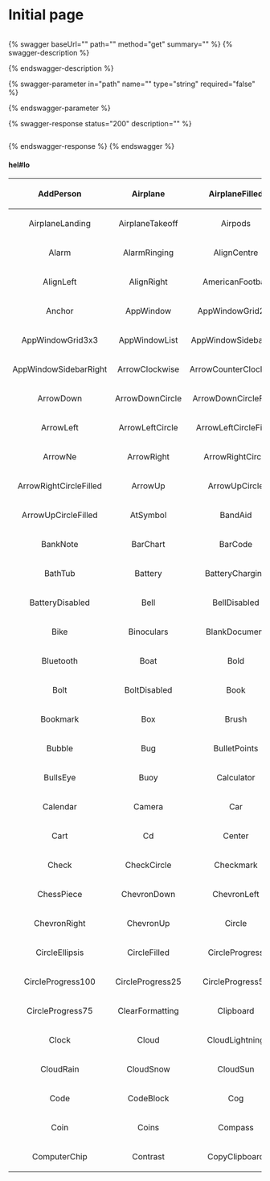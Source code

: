 # Initial page

```
```

{% swagger baseUrl="" path="" method="get" summary="" %}
{% swagger-description %}

{% endswagger-description %}

{% swagger-parameter in="path" name="" type="string" required="false" %}

{% endswagger-parameter %}

{% swagger-response status="200" description="" %}
```
```
{% endswagger-response %}
{% endswagger %}

#### hel#lo

|               <p><img src=".gitbook/assets/icon-add-person-16.svg" alt=""><br>AddPerson</p>               |          <p><img src=".gitbook/assets/icon-airplane-16.svg" alt=""><br>Airplane</p>          |         <p><img src=".gitbook/assets/icon-airplane-filled-16.svg" alt=""><br>AirplaneFilled</p>         |   |   |
| :-------------------------------------------------------------------------------------------------------: | :------------------------------------------------------------------------------------------: | :-----------------------------------------------------------------------------------------------------: | - | - |
|         <p><img src=".gitbook/assets/icon-airplane-landing-16.svg" alt=""><br>AirplaneLanding</p>         |   <p><img src=".gitbook/assets/icon-airplane-takeoff-16.svg" alt=""><br>AirplaneTakeoff</p>  |                 <p><img src=".gitbook/assets/icon-airpods-16.svg" alt=""><br>Airpods</p>                |   |   |
|                    <p><img src=".gitbook/assets/icon-alarm-16.svg" alt=""><br>Alarm</p>                   |      <p><img src=".gitbook/assets/icon-alarm-ringing-16.svg" alt=""><br>AlarmRinging</p>     |            <p><img src=".gitbook/assets/icon-align-centre-16.svg" alt=""><br>AlignCentre</p>            |   |   |
|               <p><img src=".gitbook/assets/icon-align-left-16.svg" alt=""><br>AlignLeft</p>               |        <p><img src=".gitbook/assets/icon-align-right-16.svg" alt=""><br>AlignRight</p>       |       <p><img src=".gitbook/assets/icon-american-football-16.svg" alt=""><br>AmericanFootball</p>       |   |   |
|                   <p><img src=".gitbook/assets/icon-anchor-16.svg" alt=""><br>Anchor</p>                  |         <p><img src=".gitbook/assets/icon-app-window-16.svg" alt=""><br>AppWindow</p>        |      <p><img src=".gitbook/assets/icon-app-window-grid-2x2-16.svg" alt=""><br>AppWindowGrid2x2</p>      |   |   |
|       <p><img src=".gitbook/assets/icon-app-window-grid-3x3-16.svg" alt=""><br>AppWindowGrid3x3</p>       |    <p><img src=".gitbook/assets/icon-app-window-list-16.svg" alt=""><br>AppWindowList</p>    |  <p><img src=".gitbook/assets/icon-app-window-sidebar-left-16.svg" alt=""><br>AppWindowSidebarLeft</p>  |   |   |
|  <p><img src=".gitbook/assets/icon-app-window-sidebar-right-16.svg" alt=""><br>AppWindowSidebarRight</p>  |    <p><img src=".gitbook/assets/icon-arrow-clockwise-16.svg" alt=""><br>ArrowClockwise</p>   |  <p><img src=".gitbook/assets/icon-arrow-counter-clockwise-16.svg" alt=""><br>ArrowCounterClockwise</p> |   |   |
|               <p><img src=".gitbook/assets/icon-arrow-down-16.svg" alt=""><br>ArrowDown</p>               |  <p><img src=".gitbook/assets/icon-arrow-down-circle-16.svg" alt=""><br>ArrowDownCircle</p>  | <p><img src=".gitbook/assets/icon-arrow-down-circle-filled-16.svg" alt=""><br>ArrowDownCircleFilled</p> |   |   |
|               <p><img src=".gitbook/assets/icon-arrow-left-16.svg" alt=""><br>ArrowLeft</p>               |  <p><img src=".gitbook/assets/icon-arrow-left-circle-16.svg" alt=""><br>ArrowLeftCircle</p>  | <p><img src=".gitbook/assets/icon-arrow-left-circle-filled-16.svg" alt=""><br>ArrowLeftCircleFilled</p> |   |   |
|                 <p><img src=".gitbook/assets/icon-arrow-ne-16.svg" alt=""><br>ArrowNe</p>                 |        <p><img src=".gitbook/assets/icon-arrow-right-16.svg" alt=""><br>ArrowRight</p>       |       <p><img src=".gitbook/assets/icon-arrow-right-circle-16.svg" alt=""><br>ArrowRightCircle</p>      |   |   |
| <p><img src=".gitbook/assets/icon-arrow-right-circle-filled-16.svg" alt=""><br>ArrowRightCircleFilled</p> |           <p><img src=".gitbook/assets/icon-arrow-up-16.svg" alt=""><br>ArrowUp</p>          |          <p><img src=".gitbook/assets/icon-arrow-up-circle-16.svg" alt=""><br>ArrowUpCircle</p>         |   |   |
|    <p><img src=".gitbook/assets/icon-arrow-up-circle-filled-16.svg" alt=""><br>ArrowUpCircleFilled</p>    |          <p><img src=".gitbook/assets/icon-at-symbol-16.svg" alt=""><br>AtSymbol</p>         |                <p><img src=".gitbook/assets/icon-band-aid-16.svg" alt=""><br>BandAid</p>                |   |   |
|                <p><img src=".gitbook/assets/icon-bank-note-16.svg" alt=""><br>BankNote</p>                |          <p><img src=".gitbook/assets/icon-bar-chart-16.svg" alt=""><br>BarChart</p>         |                <p><img src=".gitbook/assets/icon-bar-code-16.svg" alt=""><br>BarCode</p>                |   |   |
|                 <p><img src=".gitbook/assets/icon-bath-tub-16.svg" alt=""><br>BathTub</p>                 |           <p><img src=".gitbook/assets/icon-battery-16.svg" alt=""><br>Battery</p>           |        <p><img src=".gitbook/assets/icon-battery-charging-16.svg" alt=""><br>BatteryCharging</p>        |   |   |
|         <p><img src=".gitbook/assets/icon-battery-disabled-16.svg" alt=""><br>BatteryDisabled</p>         |              <p><img src=".gitbook/assets/icon-bell-16.svg" alt=""><br>Bell</p>              |           <p><img src=".gitbook/assets/icon-bell-disabled-16.svg" alt=""><br>BellDisabled</p>           |   |   |
|                     <p><img src=".gitbook/assets/icon-bike-16.svg" alt=""><br>Bike</p>                    |        <p><img src=".gitbook/assets/icon-binoculars-16.svg" alt=""><br>Binoculars</p>        |          <p><img src=".gitbook/assets/icon-blank-document-16.svg" alt=""><br>BlankDocument</p>          |   |   |
|                <p><img src=".gitbook/assets/icon-bluetooth-16.svg" alt=""><br>Bluetooth</p>               |              <p><img src=".gitbook/assets/icon-boat-16.svg" alt=""><br>Boat</p>              |                    <p><img src=".gitbook/assets/icon-bold-16.svg" alt=""><br>Bold</p>                   |   |   |
|                     <p><img src=".gitbook/assets/icon-bolt-16.svg" alt=""><br>Bolt</p>                    |      <p><img src=".gitbook/assets/icon-bolt-disabled-16.svg" alt=""><br>BoltDisabled</p>     |                    <p><img src=".gitbook/assets/icon-book-16.svg" alt=""><br>Book</p>                   |   |   |
|                 <p><img src=".gitbook/assets/icon-bookmark-16.svg" alt=""><br>Bookmark</p>                |               <p><img src=".gitbook/assets/icon-box-16.svg" alt=""><br>Box</p>               |                   <p><img src=".gitbook/assets/icon-brush-16.svg" alt=""><br>Brush</p>                  |   |   |
|               <p><img src=".gitbook/assets/icon-speech-bubble-16.svg" alt=""><br>Bubble</p>               |               <p><img src=".gitbook/assets/icon-bug-16.svg" alt=""><br>Bug</p>               |           <p><img src=".gitbook/assets/icon-bullet-points-16.svg" alt=""><br>BulletPoints</p>           |   |   |
|                <p><img src=".gitbook/assets/icon-bulls-eye-16.svg" alt=""><br>BullsEye</p>                |              <p><img src=".gitbook/assets/icon-buoy-16.svg" alt=""><br>Buoy</p>              |              <p><img src=".gitbook/assets/icon-calculator-16.svg" alt=""><br>Calculator</p>             |   |   |
|                 <p><img src=".gitbook/assets/icon-calendar-16.svg" alt=""><br>Calendar</p>                |            <p><img src=".gitbook/assets/icon-camera-16.svg" alt=""><br>Camera</p>            |                     <p><img src=".gitbook/assets/icon-car-16.svg" alt=""><br>Car</p>                    |   |   |
|                     <p><img src=".gitbook/assets/icon-cart-16.svg" alt=""><br>Cart</p>                    |                <p><img src=".gitbook/assets/icon-cd-16.svg" alt=""><br>Cd</p>                |                  <p><img src=".gitbook/assets/icon-center-16.svg" alt=""><br>Center</p>                 |   |   |
|                    <p><img src=".gitbook/assets/icon-check-16.svg" alt=""><br>Check</p>                   |       <p><img src=".gitbook/assets/icon-check-circle-16.svg" alt=""><br>CheckCircle</p>      |             <p><img src=".gitbook/assets/icon-check-circle-16.svg" alt=""><br>Checkmark</p>             |   |   |
|              <p><img src=".gitbook/assets/icon-chess-piece-16.svg" alt=""><br>ChessPiece</p>              |       <p><img src=".gitbook/assets/icon-chevron-down-16.svg" alt=""><br>ChevronDown</p>      |            <p><img src=".gitbook/assets/icon-chevron-left-16.svg" alt=""><br>ChevronLeft</p>            |   |   |
|            <p><img src=".gitbook/assets/icon-chevron-right-16.svg" alt=""><br>ChevronRight</p>            |         <p><img src=".gitbook/assets/icon-chevron-up-16.svg" alt=""><br>ChevronUp</p>        |                  <p><img src=".gitbook/assets/icon-circle-16.svg" alt=""><br>Circle</p>                 |   |   |
|          <p><img src=".gitbook/assets/icon-circle-ellipsis-16.svg" alt=""><br>CircleEllipsis</p>          |      <p><img src=".gitbook/assets/icon-circle-filled-16.svg" alt=""><br>CircleFilled</p>     |         <p><img src=".gitbook/assets/icon-circle-progress-16.svg" alt=""><br>CircleProgress</p>         |   |   |
|       <p><img src=".gitbook/assets/icon-circle-progress-100-16.svg" alt=""><br>CircleProgress100</p>      | <p><img src=".gitbook/assets/icon-circle-progress-25-16.svg" alt=""><br>CircleProgress25</p> |       <p><img src=".gitbook/assets/icon-circle-progress-50-16.svg" alt=""><br>CircleProgress50</p>      |   |   |
|        <p><img src=".gitbook/assets/icon-circle-progress-75-16.svg" alt=""><br>CircleProgress75</p>       |   <p><img src=".gitbook/assets/icon-clear-formatting-16.svg" alt=""><br>ClearFormatting</p>  |            <p><img src=".gitbook/assets/icon-copy-clipboard-16.svg" alt=""><br>Clipboard</p>            |   |   |
|                    <p><img src=".gitbook/assets/icon-clock-16.svg" alt=""><br>Clock</p>                   |             <p><img src=".gitbook/assets/icon-cloud-16.svg" alt=""><br>Cloud</p>             |         <p><img src=".gitbook/assets/icon-cloud-lightning-16.svg" alt=""><br>CloudLightning</p>         |   |   |
|               <p><img src=".gitbook/assets/icon-cloud-rain-16.svg" alt=""><br>CloudRain</p>               |         <p><img src=".gitbook/assets/icon-cloud-snow-16.svg" alt=""><br>CloudSnow</p>        |               <p><img src=".gitbook/assets/icon-cloud-sun-16.svg" alt=""><br>CloudSun</p>               |   |   |
|                     <p><img src=".gitbook/assets/icon-code-16.svg" alt=""><br>Code</p>                    |         <p><img src=".gitbook/assets/icon-code-block-16.svg" alt=""><br>CodeBlock</p>        |                     <p><img src=".gitbook/assets/icon-cog-16.svg" alt=""><br>Cog</p>                    |   |   |
|                     <p><img src=".gitbook/assets/icon-coin-16.svg" alt=""><br>Coin</p>                    |             <p><img src=".gitbook/assets/icon-coins-16.svg" alt=""><br>Coins</p>             |                 <p><img src=".gitbook/assets/icon-compass-16.svg" alt=""><br>Compass</p>                |   |   |
|            <p><img src=".gitbook/assets/icon-computer-chip-16.svg" alt=""><br>ComputerChip</p>            |          <p><img src=".gitbook/assets/icon-contrast-16.svg" alt=""><br>Contrast</p>          |          <p><img src=".gitbook/assets/icon-copy-clipboard-16.svg" alt=""><br>CopyClipboard</p>          |   |   |
